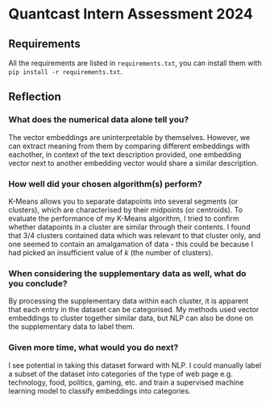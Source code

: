 # Quantcast Intern Assessment 2024

## Requirements

All the requirements are listed in `requirements.txt`, you can install them with `pip install -r requirements.txt`.
## Reflection

### What does the numerical data alone tell you?
The vector embeddings are uninterpretable by themselves. However, we can extract meaning from them by comparing different embeddings with eachother, in context of the text description provided, one embedding vector next to another embedding vector would share a similar description.

### How well did your chosen algorithm(s) perform?
K-Means allows you to separate datapoints into several segments (or clusters), which are characterised by their midpoints (or centroids). To evaluate the performance of my K-Means algorithm, I tried to confirm whether datapoints in a cluster are similar through their contents. I found that 3/4 clusters contained data which was relevant to that cluster only, and one seemed to contain an amalgamation of data - this could be because I had picked an insufficient value of $k$ (the number of clusters).

### When considering the supplementary data as well, what do you conclude?
By processing the supplementary data within each cluster, it is apparent that each entry in the dataset can be categorised. My methods used vector embeddings to cluster together similar data, but NLP can also be done on the supplementary data to label them.

### Given more time, what would you do next?
I see potential in taking this dataset forward with NLP. I could manually label a subset of the dataset into categories of the type of web page e.g. technology, food, politics, gaming, etc. and train a supervised machine learning model to classify embeddings into categories.